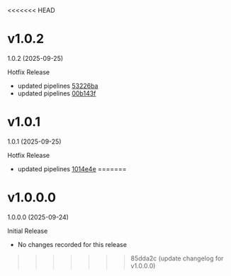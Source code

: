 <<<<<<< HEAD
# v1.0.2

1.0.2 (2025-09-25)

Hotfix Release

- updated pipelines [53226ba](https://github.com/varuncoderise/demo-public/commit/53226ba)
- updated pipelines [00b143f](https://github.com/varuncoderise/demo-public/commit/00b143f)

# v1.0.1

1.0.1 (2025-09-25)

Hotfix Release

- updated pipelines [1014e4e](https://github.com/varuncoderise/demo-public/commit/1014e4e)
=======
# v1.0.0.0

1.0.0.0 (2025-09-24)

Initial Release

- No changes recorded for this release
>>>>>>> 85dda2c (update changelog for v1.0.0.0)
